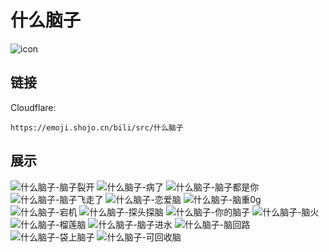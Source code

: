 # 什么脑子
![icon](https://emoji.shojo.cn/bili/src/什么脑子/icon.png)
## 链接
Cloudflare:
```
https://emoji.shojo.cn/bili/src/什么脑子
```
## 展示
![什么脑子-脑子裂开](https://emoji.shojo.cn/bili/src/什么脑子/什么脑子-脑子裂开.png)
![什么脑子-病了](https://emoji.shojo.cn/bili/src/什么脑子/什么脑子-病了.png)
![什么脑子-脑子都是你](https://emoji.shojo.cn/bili/src/什么脑子/什么脑子-脑子都是你.png)
![什么脑子-脑子飞走了](https://emoji.shojo.cn/bili/src/什么脑子/什么脑子-脑子飞走了.png)
![什么脑子-恋爱脑](https://emoji.shojo.cn/bili/src/什么脑子/什么脑子-恋爱脑.png)
![什么脑子-脑重0g](https://emoji.shojo.cn/bili/src/什么脑子/什么脑子-脑重0g.png)
![什么脑子-宕机](https://emoji.shojo.cn/bili/src/什么脑子/什么脑子-宕机.png)
![什么脑子-探头探脑](https://emoji.shojo.cn/bili/src/什么脑子/什么脑子-探头探脑.png)
![什么脑子-你的脑子](https://emoji.shojo.cn/bili/src/什么脑子/什么脑子-你的脑子.png)
![什么脑子-脑火](https://emoji.shojo.cn/bili/src/什么脑子/什么脑子-脑火.png)
![什么脑子-榴莲脑](https://emoji.shojo.cn/bili/src/什么脑子/什么脑子-榴莲脑.png)
![什么脑子-脑子进水](https://emoji.shojo.cn/bili/src/什么脑子/什么脑子-脑子进水.png)
![什么脑子-脑回路](https://emoji.shojo.cn/bili/src/什么脑子/什么脑子-脑回路.png)
![什么脑子-袋上脑子](https://emoji.shojo.cn/bili/src/什么脑子/什么脑子-袋上脑子.png)
![什么脑子-可回收脑](https://emoji.shojo.cn/bili/src/什么脑子/什么脑子-可回收脑.png)

